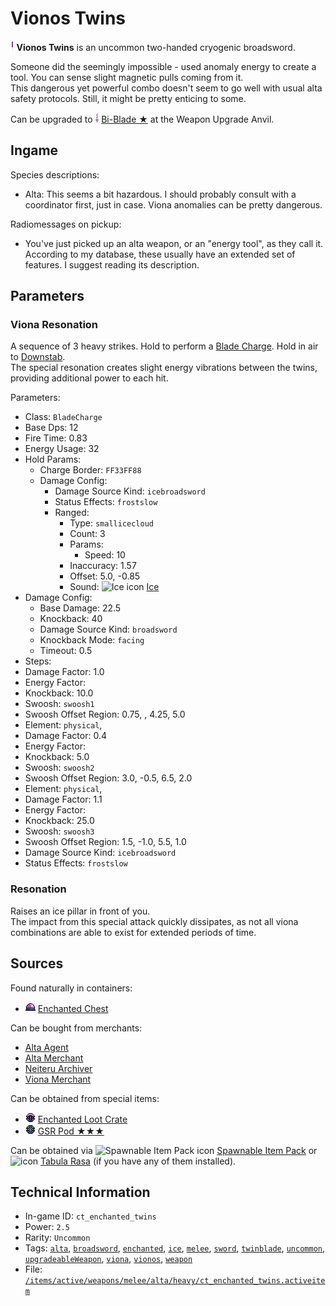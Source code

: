 # Vionos Twins

<img src="https://raw.githubusercontent.com/Ceterai/Enternia/main/items/active/weapons/melee/alta/heavy/ct_enchanted_twins.png" alt="Vionos Twins icon" loading="lazy" width="auto" height="16px"/> **Vionos Twins** is an uncommon two-handed cryogenic broadsword.

Someone did the seemingly impossible - used anomaly energy to create a tool. You can sense slight magnetic pulls coming from it.  
This dangerous yet powerful combo doesn't seem to go well with usual alta safety protocols. Still, it might be pretty enticing to some.

Can be upgraded to <img src="https://raw.githubusercontent.com/Ceterai/Enternia/main/items/active/weapons/melee/alta/heavy/ct_enchanted_twins_2.png" alt="Bi-Blade ★ icon" loading="lazy" width="auto" height="16px"/> [Bi-Blade ★](https://ceterai.github.io/MyEnternia/Wiki/Bi-Blade) at the Weapon Upgrade Anvil.

## Ingame

Species descriptions:

- Alta: This seems a bit hazardous. I should probably consult with a coordinator first, just in case. Viona anomalies can be pretty dangerous.

Radiomessages on pickup:

- You've just picked up an alta weapon, or an "energy tool", as they call it. According to my database, these usually have an extended set of features. I suggest reading its description.

## Parameters

### Viona Resonation

A sequence of 3 heavy strikes. Hold to perform a [Blade Charge](https://ceterai.github.io/MyEnternia/Wiki/BladeCharge). Hold in air to [Downstab](https://ceterai.github.io/MyEnternia/Wiki/Downstab).  
The special resonation creates slight energy vibrations between the twins, providing additional power to each hit.

Parameters:

- Class: `BladeCharge`
- Base Dps: 12
- Fire Time: 0.83
- Energy Usage: 32
- Hold Params:
  - Charge Border: `FF33FF88`
  - Damage Config:
    - Damage Source Kind: `icebroadsword`
    - Status Effects:  `frostslow`
    - Ranged:
      - Type: `smallicecloud`
      - Count: 3
      - Params:
        - Speed: 10
      - Inaccuracy: 1.57
      - Offset:  5.0,  -0.85
      - Sound: <img src="https://starbounder.org/mediawiki/images/7/77/Ice.png" alt="Ice icon" loading="lazy" width="10px" height="10px"/> [Ice](https://starbounder.org/Ice)
- Damage Config:
  - Base Damage: 22.5
  - Knockback: 40
  - Damage Source Kind: `broadsword`
  - Knockback Mode: `facing`
  - Timeout: 0.5
- Steps: 
- Damage Factor: 1.0
- Energy Factor:
- Knockback: 10.0
- Swoosh: `swoosh1`
- Swoosh Offset Region:  0.75, ,  4.25,  5.0
- Element: `physical`, 
- Damage Factor: 0.4
- Energy Factor:
- Knockback: 5.0
- Swoosh: `swoosh2`
- Swoosh Offset Region:  3.0,  -0.5,  6.5,  2.0
- Element: `physical`, 
- Damage Factor: 1.1
- Energy Factor:
- Knockback: 25.0
- Swoosh: `swoosh3`
- Swoosh Offset Region:  1.5,  -1.0,  5.5,  1.0
- Damage Source Kind: `icebroadsword`
- Status Effects:  `frostslow`

### Resonation

Raises an ice pillar in front of you.  
The impact from this special attack quickly dissipates, as not all viona combinations are able to exist for extended periods of time.

## Sources

Found naturally in containers:

- <img src="https://raw.githubusercontent.com/Ceterai/Enternia/main/objects/biome/alterash/viona/chest/icon.png" alt="Enchanted Chest icon" loading="lazy" width="auto" height="16px"/> [Enchanted Chest](https://ceterai.github.io/MyEnternia/Wiki/EnchantedChest)

Can be bought from merchants:

- [Alta Agent](https://ceterai.github.io/MyEnternia/Wiki/AltaAgent)
- [Alta Merchant](https://ceterai.github.io/MyEnternia/Wiki/AltaMerchant)
- [Neiteru Archiver](https://ceterai.github.io/MyEnternia/Wiki/NeiteruArchiver)
- [Viona Merchant](https://ceterai.github.io/MyEnternia/Wiki/VionaMerchant)

Can be obtained from special items:

- <img src="https://raw.githubusercontent.com/Ceterai/Enternia/main/items/active/alta/loot/biome/ct_enchanted_loot.png" alt="Enchanted Loot Crate icon" loading="lazy" width="auto" height="16px"/> [Enchanted Loot Crate](https://ceterai.github.io/MyEnternia/Wiki/EnchantedLootCrate)
- <img src="https://raw.githubusercontent.com/Ceterai/Enternia/main/items/active/alta/loot/other/gsr.png" alt="GSR Pod ★★★ icon" loading="lazy" width="auto" height="16px"/> [GSR Pod ★★★](https://ceterai.github.io/MyEnternia/Wiki/GSRPod)

Can be obtained via <img src="https://raw.githubusercontent.com/Silverfeelin/Starbound-SpawnableItemPack/master/interface/sip/iconSmall.png" alt="Spawnable Item Pack icon" width="18" height="14"/> [Spawnable Item Pack](https://steamcommunity.com/sharedfiles/filedetails/?id=733665104) or <img src="https://steamuserimages-a.akamaihd.net/ugc/263843960696222713/3EC9A7C005541F7D577EBCB8C5736B4EFC9973D6/" alt="icon" width="8" height="12"/> [Tabula Rasa](https://community.playstarbound.com/resources/the-tabula-rasa.3222/) (if you have any of them installed).

## Technical Information

- In-game ID: `ct_enchanted_twins`
- Power: `2.5`
- Rarity: `Uncommon`
- Tags: [`alta`](https://ceterai.github.io/MyEnternia/Wiki/Tags/Alta), [`broadsword`](https://ceterai.github.io/MyEnternia/Wiki/Tags/Broadsword), [`enchanted`](https://ceterai.github.io/MyEnternia/Wiki/Tags/Enchanted), [`ice`](https://ceterai.github.io/MyEnternia/Wiki/Tags/Ice), [`melee`](https://ceterai.github.io/MyEnternia/Wiki/Tags/Melee), [`sword`](https://ceterai.github.io/MyEnternia/Wiki/Tags/Sword), [`twinblade`](https://ceterai.github.io/MyEnternia/Wiki/Tags/Twinblade), [`uncommon`](https://ceterai.github.io/MyEnternia/Wiki/Tags/Uncommon), [`upgradeableWeapon`](https://ceterai.github.io/MyEnternia/Wiki/Tags/UpgradeableWeapon), [`viona`](https://ceterai.github.io/MyEnternia/Wiki/Tags/Viona), [`vionos`](https://ceterai.github.io/MyEnternia/Wiki/Tags/Vionos), [`weapon`](https://ceterai.github.io/MyEnternia/Wiki/Tags/Weapon)
- File: [`/items/active/weapons/melee/alta/heavy/ct_enchanted_twins.activeitem`](https://github.com/Ceterai/Enternia/blob/main/items/active/weapons/melee/alta/heavy/ct_enchanted_twins.activeitem)
